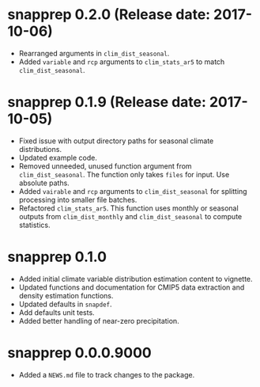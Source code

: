 # snapprep 0.2.0 (Release date: 2017-10-06)

* Rearranged arguments in `clim_dist_seasonal`.
* Added `variable` and `rcp` arguments to `clim_stats_ar5` to match `clim_dist_seasonal`.

# snapprep 0.1.9 (Release date: 2017-10-05)

* Fixed issue with output directory paths for seasonal climate distributions.
* Updated example code.
* Removed unneeded, unused function argument from `clim_dist_seasonal`. The function only takes `files` for input. Use absolute paths.
* Added `vairable` and `rcp` arguments to `clim_dist_seasonal` for splitting processing into smaller file batches.
* Refactored `clim_stats_ar5`. This function uses monthly or seasonal outputs from `clim_dist_monthly` and `clim_dist_seasonal` to compute statistics.

# snapprep 0.1.0

* Added initial climate variable distribution estimation content to vignette.
* Updated functions and documentation for CMIP5 data extraction and density estimation functions.
* Updated defaults in `snapdef`.
* Add defaults unit tests.
* Added better handling of near-zero precipitation.

# snapprep 0.0.0.9000

* Added a `NEWS.md` file to track changes to the package.
